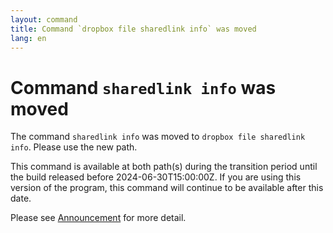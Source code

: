 ```yaml
---
layout: command
title: Command `dropbox file sharedlink info` was moved
lang: en
---
```


# Command `sharedlink info` was moved

The command `sharedlink info` was moved to `dropbox file sharedlink info`. Please use the new path.

This command is available at both path(s) during the transition period until the build released before 2024-06-30T15:00:00Z. If you are using this version of the program, this command will continue to be available after this date.

Please see [Announcement](https://github.com/watermint/toolbox/discussions/799) for more detail.


